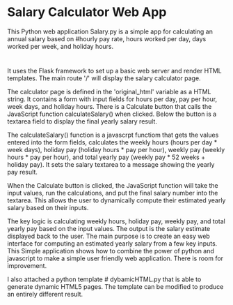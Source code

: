 # Salary Calculator Web App

This Python web application Salary.py is a simple app for calculating an annual salary based on #hourly pay rate, hours worked per day, days worked per week, and holiday hours.
#
It uses the Flask framework to set up a basic web server and render HTML templates. The main route '/' will display the salary calculator page.

The calculator page is defined in the 'original_html' variable as a HTML string. It contains a form with input fields for hours per day, pay per hour, week days, and holiday hours. There is a Calculate button that calls the JavaScript function calculateSalary() when clicked. Below the button is a textarea field to display the final yearly salary result.

The calculateSalary() function is a javascrpt functiom that gets the values entered into the form fields, calculates the weekly hours (hours per day * week days), holiday pay (holiday hours * pay per hour), weekly pay (weekly hours * pay per hour), and total yearly pay (weekly pay * 52 weeks + holiday pay). It sets the salary textarea to a message showing the yearly pay result.

When the Calculate button is clicked, the JavaScript function will take the input values, run the calculations, and put the final salary number into the textarea. This allows the user to dynamically compute their estimated yearly salary based on their inputs.

The key logic is calculating weekly hours, holiday pay, weekly pay, and total yearly pay based on the input values. The output is the salary estimate displayed back to the user. The main purpose is to create an easy web interface for computing an estimated yearly salary from a few key inputs.
This Simple application shows how to combine the power of python and javascript to make a simple user friendly web application. There is room for improvement. 


I also attached a python template # dybamicHTML.py that is able to generate dynamic HTML5 pages. The template can be modified to produce an entirely different result. 
